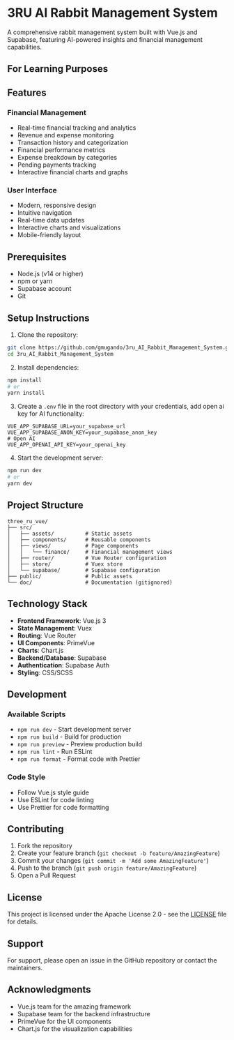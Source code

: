 # 3RU AI Rabbit Management System

A comprehensive rabbit management system built with Vue.js and Supabase, featuring AI-powered insights and financial management capabilities.

## For Learning Purposes

## Features

### Financial Management
- Real-time financial tracking and analytics
- Revenue and expense monitoring
- Transaction history and categorization
- Financial performance metrics
- Expense breakdown by categories
- Pending payments tracking
- Interactive financial charts and graphs

### User Interface
- Modern, responsive design
- Intuitive navigation
- Real-time data updates
- Interactive charts and visualizations
- Mobile-friendly layout

## Prerequisites

- Node.js (v14 or higher)
- npm or yarn
- Supabase account
- Git

## Setup Instructions

1. Clone the repository:
```bash
git clone https://github.com/gmugando/3ru_AI_Rabbit_Management_System.git
cd 3ru_AI_Rabbit_Management_System
```

2. Install dependencies:
```bash
npm install
# or
yarn install
```

3. Create a `.env` file in the root directory with your credentials, add open ai key for AI functionality:
```env
VUE_APP_SUPABASE_URL=your_supabase_url
VUE_APP_SUPABASE_ANON_KEY=your_supabase_anon_key
# Open AI
VUE_APP_OPENAI_API_KEY=your_openai_key
```

4. Start the development server:
```bash
npm run dev
# or
yarn dev
```

## Project Structure

```
three_ru_vue/
├── src/
│   ├── assets/          # Static assets
│   ├── components/      # Reusable components
│   ├── views/           # Page components
│   │   └── finance/     # Financial management views
│   ├── router/          # Vue Router configuration
│   ├── store/           # Vuex store
│   └── supabase/        # Supabase configuration
├── public/              # Public assets
└── doc/                 # Documentation (gitignored)
```

## Technology Stack

- **Frontend Framework**: Vue.js 3
- **State Management**: Vuex
- **Routing**: Vue Router
- **UI Components**: PrimeVue
- **Charts**: Chart.js
- **Backend/Database**: Supabase
- **Authentication**: Supabase Auth
- **Styling**: CSS/SCSS

## Development

### Available Scripts

- `npm run dev` - Start development server
- `npm run build` - Build for production
- `npm run preview` - Preview production build
- `npm run lint` - Run ESLint
- `npm run format` - Format code with Prettier

### Code Style

- Follow Vue.js style guide
- Use ESLint for code linting
- Use Prettier for code formatting

## Contributing

1. Fork the repository
2. Create your feature branch (`git checkout -b feature/AmazingFeature`)
3. Commit your changes (`git commit -m 'Add some AmazingFeature'`)
4. Push to the branch (`git push origin feature/AmazingFeature`)
5. Open a Pull Request

## License

This project is licensed under the Apache License 2.0 - see the [LICENSE](LICENSE) file for details.

## Support

For support, please open an issue in the GitHub repository or contact the maintainers.

## Acknowledgments

- Vue.js team for the amazing framework
- Supabase team for the backend infrastructure
- PrimeVue for the UI components
- Chart.js for the visualization capabilities
